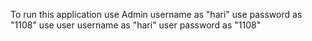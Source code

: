 To run this application use Admin username as "hari"
                        use password as "1108"
                        use user username as "hari"
                        user password as "1108"